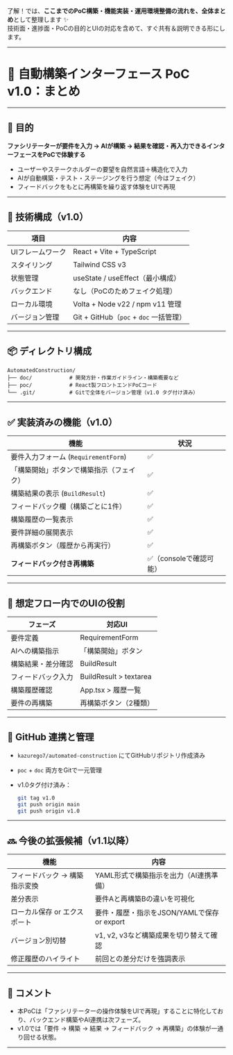 了解！では、**ここまでのPoC構築・機能実装・運用環境整備の流れを、全体まとめ**として整理します ✨  
技術面・進捗面・PoCの目的とUIの対応を含めて、すぐ共有＆説明できる形にします。

---

# 📝 自動構築インターフェース PoC v1.0：まとめ

---

## 🎯 目的

**ファシリテーターが要件を入力 → AIが構築 → 結果を確認・再入力できるインターフェースをPoCで体験する**

- ユーザーやステークホルダーの要望を自然言語＋構造化で入力
- AIが自動構築・テスト・ステージングを行う想定（今はフェイク）
- フィードバックをもとに再構築を繰り返す体験をUIで再現

---

## 🧱 技術構成（v1.0）

| 項目             | 内容                                   |
| ---------------- | -------------------------------------- |
| UIフレームワーク | React + Vite + TypeScript              |
| スタイリング     | Tailwind CSS v3                        |
| 状態管理         | useState / useEffect（最小構成）       |
| バックエンド     | なし（PoCのためフェイク処理）          |
| ローカル環境     | Volta + Node v22 / npm v11 管理        |
| バージョン管理   | Git + GitHub（`poc` + `doc` 一括管理） |

---

## 📦 ディレクトリ構成

```
AutomatedConstruction/
├── doc/            # 開発方針・作業ガイドライン・構築概要など
├── poc/            # React製フロントエンドPoCコード
└── .git/           # Gitで全体をバージョン管理（v1.0 タグ付け済み）
```

---

## ✅ 実装済みの機能（v1.0）

| 機能                                     | 状況                   |
| ---------------------------------------- | ---------------------- |
| 要件入力フォーム (`RequirementForm`)     | ✅                      |
| 「構築開始」ボタンで構築指示（フェイク） | ✅                      |
| 構築結果の表示 (`BuildResult`)           | ✅                      |
| フィードバック欄（構築ごとに1件）        | ✅                      |
| 構築履歴の一覧表示                       | ✅                      |
| 要件詳細の展開表示                       | ✅                      |
| 再構築ボタン（履歴から再実行）           | ✅                      |
| **フィードバック付き再構築**             | ✅（consoleで確認可能） |

---

## 🧪 想定フロー内でのUIの役割

| フェーズ           | 対応UI                 |
| ------------------ | ---------------------- |
| 要件定義           | RequirementForm        |
| AIへの構築指示     | 「構築開始」ボタン     |
| 構築結果・差分確認 | BuildResult            |
| フィードバック入力 | BuildResult > textarea |
| 構築履歴確認       | App.tsx > 履歴一覧     |
| 要件の再構築       | 再構築ボタン（2種類）  |

---

## 🔐 GitHub 連携と管理

- `kazurego7/automated-construction` にてGitHubリポジトリ作成済み
- `poc` + `doc` 両方をGitで一元管理
- v1.0タグ付け済み：
  
  ```bash
  git tag v1.0
  git push origin main
  git push origin v1.0
  ```

---

## 🔜 今後の拡張候補（v1.1以降）

| 機能                          | 内容                                        |
| ----------------------------- | ------------------------------------------- |
| フィードバック → 構築指示変換 | YAML形式で構築指示を出力（AI連携準備）      |
| 差分表示                      | 要件Aと再構築Bの違いを可視化                |
| ローカル保存 or エクスポート  | 要件・履歴・指示をJSON/YAMLで保存 or export |
| バージョン別切替              | v1, v2, v3など構築成果を切り替えて確認      |
| 修正履歴のハイライト          | 前回との差分だけを強調表示                  |

---

## 💬 コメント

- 本PoCは「ファシリテーターの操作体験をUIで再現」することに特化しており、バックエンド構築やAI連携は次フェーズ。
- v1.0では「要件 → 構築 → 結果 → フィードバック → 再構築」の体験が一通り回せる状態。

---